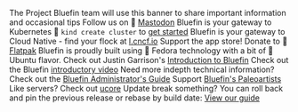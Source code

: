 The Project Bluefin team will use this banner to share important information and occasional tips
Follow us on 󰫑 [Mastodon](@UniversalBlue@fosstodon.org)
Bluefin is your gateway to Kubernetes 󱃾 `kind create cluster` to [get started](https://kind.sigs.k8s.io/)
Bluefin is your gateway to Cloud Native - find your flock at [l.cncf.io](landscape.cncf.io)
Support the app store! Donate to  [Flatpak](https://opencollective.com/flatpak)
Bluefin is proudly built using 󰣛 Fedora technology with a bit of  Ubuntu flavor.
Check out Justin Garrison's [Introduction to Bluefin](https://www.youtube.com/watch?v=Nz-yyDwTfRM)
Check out the Bluefin [introductory video](https://www.youtube.com/watch?v=YFXufAVdrw4)
Need more indepth technical information? Check out the [Bluefin Administrator's Guide](https://universal-blue.discourse.group/docs?topic=40)
Support [Bluefin's Paleoartists](https://universal-blue.discourse.group/docs?topic=299)
Like servers? Check out [ucore](https://github.com/ublue-os/ucore)
Update break something? You can roll back and pin the previous release or rebase by build date: [View our guide](https://universal-blue.discourse.group/docs?topic=513)
